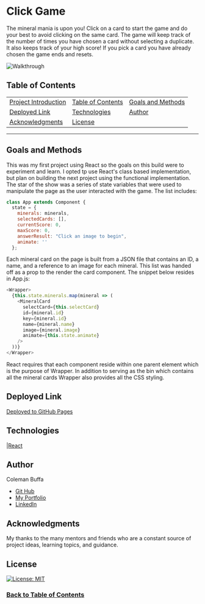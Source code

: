 # Click Game

The mineral mania is upon you! Click on a card to start the game and do your best to avoid clicking on the same card. The game will keep track of the number of times you have chosen a card without selecting a duplicate. It also keeps track of your high score! If you pick a card you have already chosen the game ends and resets. 

![Walkthrough](./click-game/public/assets/mineral-mania.gif)

## Table of Contents

| |||
|:-|:-|:-|
| [Project Introduction](#click-game) | [Table of Contents](#table-of-contents) | [Goals and Methods](#goals-and-methods) 
| [Deployed Link](#deployed-link) | [Technologies](#technologies) | [Author](#author) 
| [Acknowledgments](#acknowledgments) | [License](#license) |
---

## Goals and Methods

This was my first project using React so the goals on this build were to experiment and learn. I opted tp use React's class based implementation, but plan on building the next project using the functional implementation. The star of the show was a series of state variables that were used to manipulate the page as the user interacted with the game. The list includes:
```javascript
class App extends Component {
  state = {
    minerals: minerals,
    selectedCards: [],
    currentScore: 0,
    maxScore: 0,
    answerResult: "Click an image to begin",
    animate: ''
  };
```
Each mineral card on the page is built from a JSON file that contains an ID, a name, and a reference to an image for each mineral. This list was handed off as a prop to the render the card component. The snippet below resides in App.js:
```javascript
<Wrapper>
  {this.state.minerals.map(mineral => (
    <MineralCard
      selectCard={this.selectCard}
      id={mineral.id}
      key={mineral.id}
      name={mineral.name}
      image={mineral.image}
      animate={this.state.animate}
    />
  ))}
</Wrapper>
```
React requires that each component reside within one parent element which is the purpose of Wrapper. In addition to serving as the bin which contains all the mineral cards Wrapper also provides all the CSS styling.

## Deployed Link

[Deployed to GitHub Pages](https://coleman-buffa.github.io/click-game/)

## Technologies 

|[React](https://reactjs.org/)


## Author

Coleman Buffa

* [Git Hub](https://github.com/coleman-buffa/click-game)
* [My Portfolio](https://colemanbuffa-portfolio.herokuapp.com/)
* [LinkedIn](https://www.linkedin.com/in/coleman-buffa/)

## Acknowledgments

My thanks to the many mentors and friends who are a constant source of project ideas, learning topics, and guidance.

## License

[![License: MIT](https://img.shields.io/badge/License-MIT-yellow.svg)](https://opensource.org/licenses/MIT)

### [Back to Table of Contents](#table-of-contents)

